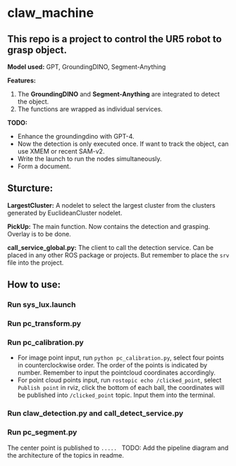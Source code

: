 # claw_machine

## This repo is a project to control the UR5 robot to grasp object. 
**Model used:** 
GPT, GroundingDINO, Segment-Anything

**Features:** 
1. The **GroundingDINO** and **Segment-Anything** are integrated to detect the object.
2. The functions are wrapped as individual services. 

**TODO:**
- Enhance the groundingdino with GPT-4.
- Now the detection is only executed once. If want to track the object, can use XMEM or recent SAM-v2.
- Write the launch to run the nodes simultaneously.
- Form a document.


## Sturcture:

**LargestCluster:** A nodelet to select the largest cluster from the clusters generated by EuclideanCluster nodelet.

**PickUp:** The main function. Now contains the detection and grasping. Overlay is to be done.

**call_service_global.py:** The client to call the detection service. Can be placed in any other ROS package or projects. But remember to place the `srv` file into the project.

## How to use:
### Run sys_lux.launch
### Run pc_transform.py

### Run pc_calibration.py
 - For image point input, run `python pc_calibration.py`, select four points in counterclockwise order. The order of the points is indicated by number. Remember to input the pointcloud coordinates accordingly.
 - For point cloud points input, run `rostopic echo /clicked_point`, select `Publish point` in rviz, click the bottom of each ball, the coordinates will be published into `/clicked_point` topic. Input them into the terminal.
### Run claw_detection.py and call_detect_service.py

### Run pc_segment.py
The center point is published to `..... ` TODO: Add the pipeline diagram and the architecture of the topics in readme.
